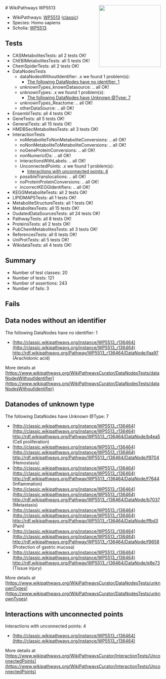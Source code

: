 <img style="float: right; width: 200px" src="https://upload.wikimedia.org/wikipedia/commons/thumb/8/83/Wplogo_with_text_500.png/640px-Wplogo_with_text_500.png" />
# WikiPathways WP5513

* WikiPathways: [WP5513](https://wikipathways.org/pathways/WP5513) ([classic](https://classic.wikipathways.org/instance/WP5513))
* Species: Homo sapiens
* Scholia: [WP5513](https://scholia.toolforge.org/wikipathways/WP5513)
## Tests
* CASMetabolitesTests: all 2 tests OK!
* ChEBIMetabolitesTests: all 5 tests OK!
* ChemSpiderTests: all 2 tests OK!
* DataNodesTests
    * dataNodesWithoutIdentifier: .x we found 1 problem(s):
        * [The following DataNodes have no identifier: 1](#d2d32fa0)
    * unknownTypes_knownDatasource: .. all OK!
    * unknownTypes: .x we found 1 problem(s):
        * [The following DataNodes have Unknown @Type: 7](#839973e5)
    * unknownTypes_Reactome: .. all OK!
    * otherDataSource: .. all OK!
* EnsemblTests: all 4 tests OK!
* GeneTests: all 5 tests OK!
* GeneralTests: all 15 tests OK!
* HMDBSecMetabolitesTests: all 3 tests OK!
* InteractionTests
    * noMetaboliteToNonMetaboliteConversions: .. all OK!
    * noNonMetaboliteToMetaboliteConversions: .. all OK!
    * noGeneProteinConversions: .. all OK!
    * nonNumericIDs: .. all OK!
    * interactionsWithLabels: .. all OK!
    * UnconnectedPoints: .x we found 1 problem(s):
        * [Interactions with unconnected points: 4](#35a61adc)
    * possibleTranslocations: .. all OK!
    * noProteinProteinConversions: .. all OK!
    * incorrectKEGGIdentifiers: .. all OK!
* KEGGMetaboliteTests: all 2 tests OK!
* LIPIDMAPSTests: all 1 tests OK!
* MetaboliteStructureTests: all 1 tests OK!
* MetabolitesTests: all 15 tests OK!
* OudatedDataSourcesTests: all 24 tests OK!
* PathwayTests: all 8 tests OK!
* ProteinsTests: all 2 tests OK!
* PubChemMetabolitesTests: all 3 tests OK!
* ReferencesTests: all 6 tests OK!
* UniProtTests: all 5 tests OK!
* WikidataTests: all 4 tests OK!


## Summary

* Number of test classes: 20
* Number of tests: 121
* Number of assertions: 243
* Number of fails: 3

## Fails

<a name="d2d32fa0" />

## Data nodes without an identifier

The following DataNodes have no identifier: 1

* [http://classic.wikipathways.org/instance/WP5513_r136464](http://classic.wikipathways.org/instance/WP5513_r136464) http://rdf.wikipathways.org/Pathway/WP5513_r136464/DataNode/faa97 (Arachidonic acid)


More details at [https://www.wikipathways.org/WikiPathwaysCurator/DataNodesTests/dataNodesWithoutIdentifier](https://www.wikipathways.org/WikiPathwaysCurator/DataNodesTests/dataNodesWithoutIdentifier)

<a name="839973e5" />

## Datanodes of unknown type

The following DataNodes have Unknown @Type: 7

* [http://classic.wikipathways.org/instance/WP5513_r136464](http://classic.wikipathways.org/instance/WP5513_r136464) http://rdf.wikipathways.org/Pathway/WP5513_r136464/DataNode/b4ea5 (Cell proliferation)
* [http://classic.wikipathways.org/instance/WP5513_r136464](http://classic.wikipathways.org/instance/WP5513_r136464) http://rdf.wikipathways.org/Pathway/WP5513_r136464/DataNode/f9704 (Hemostasis)
* [http://classic.wikipathways.org/instance/WP5513_r136464](http://classic.wikipathways.org/instance/WP5513_r136464) http://rdf.wikipathways.org/Pathway/WP5513_r136464/DataNode/f7644 (Inflammation)
* [http://classic.wikipathways.org/instance/WP5513_r136464](http://classic.wikipathways.org/instance/WP5513_r136464) http://rdf.wikipathways.org/Pathway/WP5513_r136464/DataNode/b7037 (Metastasis)
* [http://classic.wikipathways.org/instance/WP5513_r136464](http://classic.wikipathways.org/instance/WP5513_r136464) http://rdf.wikipathways.org/Pathway/WP5513_r136464/DataNode/ffbd3 (Pain)
* [http://classic.wikipathways.org/instance/WP5513_r136464](http://classic.wikipathways.org/instance/WP5513_r136464) http://rdf.wikipathways.org/Pathway/WP5513_r136464/DataNode/f9658 (Protection of
gastric mucosa)
* [http://classic.wikipathways.org/instance/WP5513_r136464](http://classic.wikipathways.org/instance/WP5513_r136464) http://rdf.wikipathways.org/Pathway/WP5513_r136464/DataNode/e8e73 (Tissue injury)


More details at [https://www.wikipathways.org/WikiPathwaysCurator/DataNodesTests/unknownTypes](https://www.wikipathways.org/WikiPathwaysCurator/DataNodesTests/unknownTypes)

<a name="35a61adc" />

## Interactions with unconnected points

Interactions with unconnected points: 4

* [http://classic.wikipathways.org/instance/WP5513_r136464](http://classic.wikipathways.org/instance/WP5513_r136464)


More details at [https://www.wikipathways.org/WikiPathwaysCurator/InteractionTests/UnconnectedPoints](https://www.wikipathways.org/WikiPathwaysCurator/InteractionTests/UnconnectedPoints)


